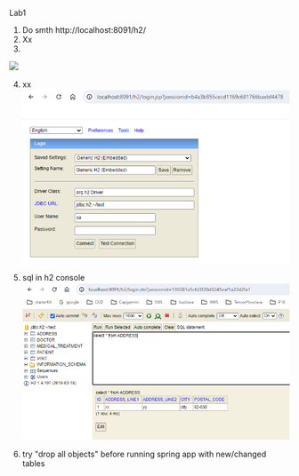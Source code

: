 ﻿Lab1

1. Do smth http://localhost:8091/h2/
2. Xx
3. 

![](db_schema.png)


4. xx
   ![](H2_console.png)

5. sql in h2 console
   ![](H2_console_tables.png)
6. try "drop all objects" before running spring app with new/changed tables 